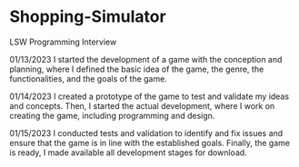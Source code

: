 # Shopping-Simulator
LSW Programming Interview

01/13/2023
I started the development of a game with the conception and planning, where I defined the basic idea of the game, the genre, the functionalities, and the goals of the game.

01/14/2023
I created a prototype of the game to test and validate my ideas and concepts. Then, I started the actual development, where I work on creating the game, including programming and design.

01/15/2023
I conducted tests and validation to identify and fix issues and ensure that the game is in line with the established goals. Finally, the game is ready, I made available all development stages for download.
